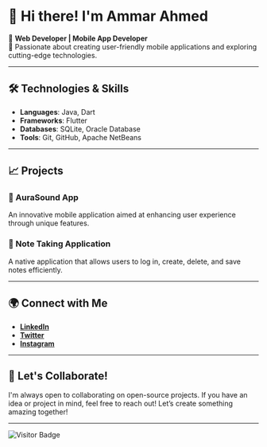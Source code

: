 # 👋 Hi there! I'm Ammar Ahmed

🌟 **Web Developer | Mobile App Developer**  
🚀 Passionate about creating user-friendly mobile applications and exploring cutting-edge technologies.

---

## 🛠️ Technologies & Skills
- **Languages**: Java, Dart
- **Frameworks**: Flutter
- **Databases**: SQLite, Oracle Database
- **Tools**: Git, GitHub, Apache NetBeans

---

## 📈 Projects
### 📱 AuraSound App
An innovative mobile application aimed at enhancing user experience through unique features.

### 📝 Note Taking Application
A native application that allows users to log in, create, delete, and save notes efficiently.

---

## 🌍 Connect with Me
- **[LinkedIn](your-linkedin-profile-link)**  
- **[Twitter](your-twitter-profile-link)**  
- **[Instagram](your-instagram-profile-link)**  

---

## 🤝 Let's Collaborate!
I'm always open to collaborating on open-source projects. If you have an idea or project in mind, feel free to reach out! Let’s create something amazing together!

---

![Visitor Badge](https://visitor-badge.glitch.me/badge?page_id=maro-eltma333.maro-eltma333)
